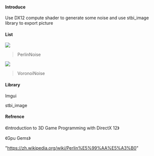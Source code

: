 #### Introduce
Use DX12 compute shader to generate some noise and use stbi_image library to export picture

#### List

![](https://github.com/biigHandsomeGuy/PerlinNoise/blob/master/screenshot/PerlinNoise.png)

> PerlinNoise

![](https://github.com/biigHandsomeGuy/PerlinNoise/blob/master/screenshot/VoronoiNoise.gif)

> VoronoiNoise
#### Library
Imgui

stbi_image



#### Refrence
《Introduction to 3D Game Programming with DirectX 12》

《Gpu Gems》

"https://zh.wikipedia.org/wiki/Perlin%E5%99%AA%E5%A3%B0"
